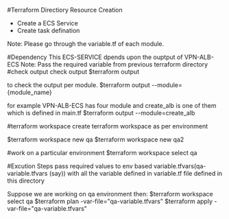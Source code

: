 #Terraform Directiory Resource Creation 
- Create a ECS Service
- Create task defination

Note: Please go through the variable.tf of each module.

#Dependency
This ECS-SERVICE dpends upon the ouptput of VPN-ALB-ECS
Note: Pass the required variable from previous terraform directory 
#check output 
check output 
$terraform output 

to check the output per module.
$terraform output --module={module_name}

for example VPN-ALB-ECS has four module and create_alb is one of them which is defined in main.tf
$terraform output --module=create_alb

#terraform workspace
create terraform  workspace as per environment

$terraform workspace new qa 
$terraform workspace new qa2

#work on a particular environment
$terraform workspace select qa 



#Excution Steps 
pass required values to env based variable.tfvars(qa-variable.tfvars (say)) with all the variable defined in variable.tf file defined in this directory

Suppose we are working on qa environment then:
$terraform workspace select qa 
$terraform plan -var-file="qa-variable.tfvars"
$terraform apply -var-file="qa-variable.tfvars"